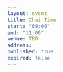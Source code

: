 ```yaml
---
layout: event
title: Chai Time
start: "09:00"
end: "11:00"
venue: TBD
address: 
published: true
expired: false
---
```

